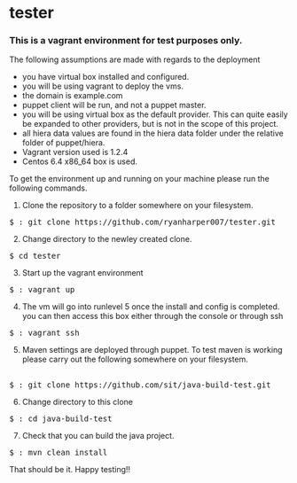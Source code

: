 tester
======

### This is a vagrant environment for test purposes only. 

The following assumptions are made with regards to the deployment
* you have virtual box installed and configured. 
* you will be using vagrant to deploy the vms. 
* the domain is example.com
* puppet client will be run, and not a puppet master.
* you will be using virtual box as the default provider.  This can quite easily be expanded to other providers, but is not in the scope of this project. 
* all hiera data values are found in the hiera data folder under the relative folder of puppet/hiera.  
* Vagrant version used is 1.2.4
* Centos 6.4 x86_64  box is used. 

To get the environment up and running on your machine please run the following commands. 

1. Clone the repository to a folder somewhere on your filesystem. 
<pre>
$ : git clone https://github.com/ryanharper007/tester.git
</pre>
2. Change directory to the newley created clone. 
<pre>
$ cd tester
</pre>
3. Start up the vagrant environment
<pre>
$ : vagrant up  
</pre>
4. The vm will go into runlevel 5 once the install and config is completed. you can then access this box either through the console or through ssh
<pre>
$ : vagrant ssh
</pre>
5. Maven settings are deployed through puppet.  To test maven is working please carry out the following somewhere on your filesystem. 
<pre> 
$ : git clone https://github.com/sit/java-build-test.git
</pre>
6. Change directory to this clone
<pre>
$ : cd java-build-test
</pre>
7. Check that you can build the java project. 
<pre>
$ : mvn clean install
</pre>
That should be it. Happy testing!!
